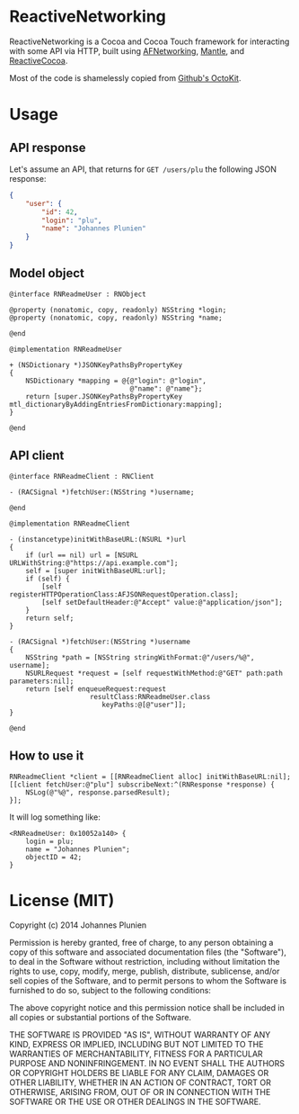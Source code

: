 # ReactiveNetworking

ReactiveNetworking is a Cocoa and Cocoa Touch framework for interacting with some API via HTTP, built using
[AFNetworking](https://github.com/AFNetworking/AFNetworking),
[Mantle](https://github.com/MantleFramework/Mantle), and
[ReactiveCocoa](https://github.com/ReactiveCocoa/ReactiveCocoa).

Most of the code is shamelessly copied from [Github's OctoKit](https://github.com/octokit/octokit.objc).

# Usage

## API response

Let's assume an API, that returns for `GET /users/plu` the following
JSON response:

```json
{
    "user": {
        "id": 42,
        "login": "plu",
        "name": "Johannes Plunien"
    }
}
```

## Model object

```objc
@interface RNReadmeUser : RNObject

@property (nonatomic, copy, readonly) NSString *login;
@property (nonatomic, copy, readonly) NSString *name;

@end

@implementation RNReadmeUser

+ (NSDictionary *)JSONKeyPathsByPropertyKey
{
    NSDictionary *mapping = @{@"login": @"login",
                              @"name": @"name"};
    return [super.JSONKeyPathsByPropertyKey mtl_dictionaryByAddingEntriesFromDictionary:mapping];
}

@end
```

## API client

```objc
@interface RNReadmeClient : RNClient

- (RACSignal *)fetchUser:(NSString *)username;

@end

@implementation RNReadmeClient

- (instancetype)initWithBaseURL:(NSURL *)url
{
    if (url == nil) url = [NSURL URLWithString:@"https://api.example.com"];
    self = [super initWithBaseURL:url];
    if (self) {
        [self registerHTTPOperationClass:AFJSONRequestOperation.class];
        [self setDefaultHeader:@"Accept" value:@"application/json"];
    }
    return self;
}

- (RACSignal *)fetchUser:(NSString *)username
{
    NSString *path = [NSString stringWithFormat:@"/users/%@", username];
    NSURLRequest *request = [self requestWithMethod:@"GET" path:path parameters:nil];
    return [self enqueueRequest:request
                    resultClass:RNReadmeUser.class
                       keyPaths:@[@"user"]];
}

@end
```

## How to use it

```objc
RNReadmeClient *client = [[RNReadmeClient alloc] initWithBaseURL:nil];
[[client fetchUser:@"plu"] subscribeNext:^(RNResponse *response) {
    NSLog(@"%@", response.parsedResult);
}];
```

It will log something like:

```
<RNReadmeUser: 0x10052a140> {
    login = plu;
    name = "Johannes Plunien";
    objectID = 42;
}
```

# License (MIT)

Copyright (c) 2014 Johannes Plunien

Permission is hereby granted, free of charge, to any person obtaining a copy of
this software and associated documentation files (the "Software"), to deal in
the Software without restriction, including without limitation the rights to
use, copy, modify, merge, publish, distribute, sublicense, and/or sell copies of
the Software, and to permit persons to whom the Software is furnished to do so,
subject to the following conditions:

The above copyright notice and this permission notice shall be included in all
copies or substantial portions of the Software.

THE SOFTWARE IS PROVIDED "AS IS", WITHOUT WARRANTY OF ANY KIND, EXPRESS OR
IMPLIED, INCLUDING BUT NOT LIMITED TO THE WARRANTIES OF MERCHANTABILITY, FITNESS
FOR A PARTICULAR PURPOSE AND NONINFRINGEMENT. IN NO EVENT SHALL THE AUTHORS OR
COPYRIGHT HOLDERS BE LIABLE FOR ANY CLAIM, DAMAGES OR OTHER LIABILITY, WHETHER
IN AN ACTION OF CONTRACT, TORT OR OTHERWISE, ARISING FROM, OUT OF OR IN
CONNECTION WITH THE SOFTWARE OR THE USE OR OTHER DEALINGS IN THE SOFTWARE.
